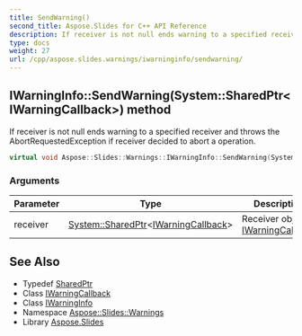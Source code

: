 ```yaml
---
title: SendWarning()
second_title: Aspose.Slides for C++ API Reference
description: If receiver is not null ends warning to a specified receiver and throws the AbortRequestedException if receiver decided to abort a operation.
type: docs
weight: 27
url: /cpp/aspose.slides.warnings/iwarninginfo/sendwarning/
---
```

## IWarningInfo::SendWarning(System::SharedPtr\<IWarningCallback\>) method


If receiver is not null ends warning to a specified receiver and throws the AbortRequestedException if receiver decided to abort a operation.

```cpp
virtual void Aspose::Slides::Warnings::IWarningInfo::SendWarning(System::SharedPtr<IWarningCallback> receiver)=0
```


### Arguments

| Parameter | Type | Description |
| --- | --- | --- |
| receiver | [System::SharedPtr](../../../system/sharedptr/)\<[IWarningCallback](../../iwarningcallback/)\> | Receiver object [IWarningCallback](../../iwarningcallback/) |

## See Also

* Typedef [SharedPtr](../../system/sharedptr/)
* Class [IWarningCallback](../iwarningcallback/)
* Class [IWarningInfo](./)
* Namespace [Aspose::Slides::Warnings](../)
* Library [Aspose.Slides](../../)